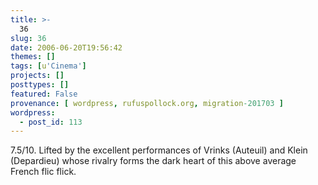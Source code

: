 ```yaml
---
title: >-
  36
slug: 36
date: 2006-06-20T19:56:42
themes: []
tags: [u'Cinema']
projects: []
posttypes: []
featured: False
provenance: [ wordpress, rufuspollock.org, migration-201703 ]
wordpress:
  - post_id: 113
---
```


7.5/10. Lifted by the excellent performances of Vrinks (Auteuil) and Klein (Depardieu) whose rivalry forms the dark heart of this above average French flic flick.

